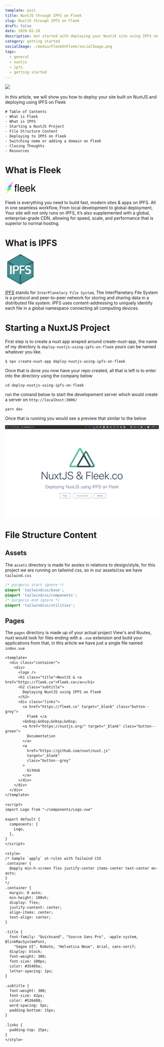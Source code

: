 ```yaml
---
template: post
title: NuxtJS through IPFS on Fleek
slug: NuxtJS through IPFS on Fleek
draft: false
date: 2020-02-28
description: Get started with deploying your NuxtJS site using IPFS on Fleek
category: getting started
socialImage: ./media/FleekOnFleek/socialImage.png
tags:
  - general
  - nuxtjs
  - ipfs
  - getting started
---
```

![](./media/FleekOnFleek/socialImage.png)


In this article, we will show you how to deploy your site built on NuxtJS and deploying using IPFS on Fleek 

```
# Table of Contents
- What is Fleek
- What is IPFS
- Starting a NuxtJS Project
- File Structure Content
- Deploying to IPFS on Fleek
- Switching name or adding a domain on Fleek
- Closing Thoughts
- Resources
```

# What is Fleek

<img src="images/nuxtjs/fleek-logo.png" width="100px">

Fleek is everything you need to build fast, modern sites & apps on IPFS. All in one seamless workflow, From local development to global deployment, Your site will not only runs on IPFS, it’s also supplemented with a global, enterprise-grade CDN, allowing for speed, scale, and performance that is superior to normal hosting. 

# What is IPFS
<img src="images/nuxtjs/ipfs-logo.png" width="100px">

[IPFS](https://ipfs.io) stands for `InterPlanetary File System`, The InterPlanetary File System is a protocol and peer-to-peer network for storing and sharing data in a distributed file system. IPFS uses content-addressing to uniquely identify each file in a global namespace connecting all computing devices.

# Starting a NuxtJS Project

First step is to create a nuxt app wraped around create-nuxt-app, the name of my directory is `deploy-nuxtjs-using-ipfs-on-fleek` yours can be named whatever you like.

```
$ npx create-nuxt-app deploy-nuxtjs-using-ipfs-on-fleek

```

Once that is done you now have your repo created, all that is left is to enter into the directory using the company below

```
cd deploy-nuxtjs-using-ipfs-on-fleek
```

run the comand below to start the developement server which would create a server on `http://localhost:3000/`

```
yarn dev
```

Once that is running you would see a preview that similar to the below

![](images/nuxtjs/nuxt-main.png)


# File Structure Content

## Assets
The `assets` directory is made for asstes in relations to design/style, for this project we are running on tailwind css, so in our assets/css we have `tailwind.css`

```css
/* purgecss start ignore */
@import 'tailwindcss/base';
@import 'tailwindcss/components';
/* purgecss end ignore */
@import 'tailwindcss/utilities';
```

## Pages

The `pages` directory is made up of your actual project View's and Routes, nuxt would look for files ending with a `.vue` extension and build your applications from that, in this article we have just a single file named `index.vue`

```vue
<template>
  <div class="container">
    <div>
      <logo />
      <h1 class="title">NuxtJS & <a href="https://fleek.co">Fleek.co</a></h1>
      <h2 class="subtitle">
        Deploying NuxtJS using IPFS on Fleek
      </h2>
      <div class="links">
        <a href="https://fleek.co" target="_blank" class="button--grey">
          Fleek </a
        >&nbsp;&nbsp;&nbsp;&nbsp;
        <a href="https://nuxtjs.org/" target="_blank" class="button--green">
          Documentation
        </a>
        <a
          href="https://github.com/nuxt/nuxt.js"
          target="_blank"
          class="button--grey"
        >
          GitHub
        </a>
      </div>
    </div>
  </div>
</template>

<script>
import Logo from "~/components/Logo.vue"

export default {
  components: {
    Logo,
  },
}
</script>

<style>
/* Sample `apply` at-rules with Tailwind CSS
.container {
  @apply min-h-screen flex justify-center items-center text-center mx-auto;
}
*/
.container {
  margin: 0 auto;
  min-height: 100vh;
  display: flex;
  justify-content: center;
  align-items: center;
  text-align: center;
}

.title {
  font-family: "Quicksand", "Source Sans Pro", -apple-system, BlinkMacSystemFont,
    "Segoe UI", Roboto, "Helvetica Neue", Arial, sans-serif;
  display: block;
  font-weight: 300;
  font-size: 100px;
  color: #35495e;
  letter-spacing: 1px;
}

.subtitle {
  font-weight: 300;
  font-size: 42px;
  color: #526488;
  word-spacing: 5px;
  padding-bottom: 15px;
}

.links {
  padding-top: 15px;
}
</style>

```